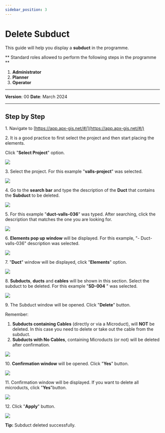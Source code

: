 ```yaml
---
sidebar_position: 3
---
```


# Delete Subduct

This guide will help you display a **subduct** in the programme.

** Standard roles allowed to perform the following steps in the programme **

1.	**Administrator**
2.  **Planner**
3. **Operator**

------------

**Version**: 00
**Date**: March 2024

------------
## **Step by Step**

1\. Navigate to [https://app.apx-gis.net/#/](https://app.apx-gis.net/#/)


2\. It is a good practice to first select the project and then start placing the elements.

Click "**Select Project**" option.

![](https://ajeuwbhvhr.cloudimg.io/colony-recorder.s3.amazonaws.com/files/2024-01-31/35ad4b5e-8ca8-42d6-ac94-3ac54e7cd4b0/ascreenshot.jpeg?tl_px=0,0&br_px=825,461&force_format=png&width=826&wat_scale=73&wat=1&wat_opacity=1&wat_gravity=northwest&wat_url=https://colony-recorder.s3.amazonaws.com/images/watermarks/14B8A6_standard.png&wat_pad=344,-4)


3\. Select the project. For this example "**valls-project**" was selected.

![](https://ajeuwbhvhr.cloudimg.io/colony-recorder.s3.amazonaws.com/files/2024-01-31/eb0194e8-d2b3-4b1a-aa6b-1e544aa1f581/ascreenshot.jpeg?tl_px=0,0&br_px=825,461&force_format=png&width=826&wat_scale=73&wat=1&wat_opacity=1&wat_gravity=northwest&wat_url=https://colony-recorder.s3.amazonaws.com/images/watermarks/14B8A6_standard.png&wat_pad=337,128)


4\. Go to the **search bar** and type the description of the **Duct** that contains the **Subduct** to be deleted.

![](https://ajeuwbhvhr.cloudimg.io/colony-recorder.s3.amazonaws.com/files/2024-01-31/9981ec0c-465d-4dfa-b0f4-0b174b7c469e/ascreenshot.jpeg?tl_px=95,0&br_px=920,461&force_format=png&width=826&wat_scale=73&wat=1&wat_opacity=1&wat_gravity=northwest&wat_url=https://colony-recorder.s3.amazonaws.com/images/watermarks/14B8A6_standard.png&wat_pad=386,-14)


5\. For this example "**duct-valls-036**" was typed. After searching, click the description that matches the one you are looking for.

![](https://ajeuwbhvhr.cloudimg.io/colony-recorder.s3.amazonaws.com/files/2024-01-31/55d3a27b-e338-4c04-a864-16cbdf111b2e/ascreenshot.jpeg?tl_px=135,0&br_px=961,461&force_format=png&width=826&wat_scale=73&wat=1&wat_opacity=1&wat_gravity=northwest&wat_url=https://colony-recorder.s3.amazonaws.com/images/watermarks/14B8A6_standard.png&wat_pad=448,62)


6\. **Elements pop up window** will be displayed. For this example, "- Duct-valls-036" description was selected.

![](https://ajeuwbhvhr.cloudimg.io/colony-recorder.s3.amazonaws.com/files/2024-01-31/5ed2c91e-9783-40bf-a386-da8b0f460736/ascreenshot.jpeg?tl_px=0,0&br_px=825,461&force_format=png&width=826&wat_scale=73&wat=1&wat_opacity=1&wat_gravity=northwest&wat_url=https://colony-recorder.s3.amazonaws.com/images/watermarks/14B8A6_standard.png&wat_pad=313,118)


7\. "**Duct**" window will be displayed, click "**Elements**" option.

![](https://ajeuwbhvhr.cloudimg.io/colony-recorder.s3.amazonaws.com/files/2024-01-31/f7768a50-e8a6-46e8-be77-b05972fa5368/ascreenshot.jpeg?tl_px=0,0&br_px=961,887&force_format=png&width=1120.0&wat=1&wat_opacity=1&wat_gravity=northwest&wat_url=https://colony-recorder.s3.amazonaws.com/images/watermarks/14B8A6_standard.png&wat_pad=70,500)


8\. **Subducts**, **ducts** and **cables** will be shown in this section. Select the subduct to be deleted. For this example "**SD-004** " was selected.

![](https://ajeuwbhvhr.cloudimg.io/colony-recorder.s3.amazonaws.com/files/2024-01-31/a87e85e3-2f98-49f4-9b26-12ac96077d6f/ascreenshot.jpeg?tl_px=0,274&br_px=825,735&force_format=png&width=826&wat_scale=73&wat=1&wat_opacity=1&wat_gravity=northwest&wat_url=https://colony-recorder.s3.amazonaws.com/images/watermarks/14B8A6_standard.png&wat_pad=79,204)


9\. The Subduct window will be opened. Click "**Delete**" button.

Remember:

1. **Subducts containing Cables** (directly or via a Microduct), will **NOT** be deleted. In this case you need to delete or take out the cable from the subduct.
2. **Subducts with No Cables**, containing Microducts (or not) will be deleted after confirmation.

![](https://ajeuwbhvhr.cloudimg.io/colony-recorder.s3.amazonaws.com/files/2024-01-31/56182def-7193-49ad-bc84-b163b4b9e679/ascreenshot.jpeg?tl_px=0,0&br_px=961,887&force_format=png&width=1120.0&wat=1&wat_opacity=1&wat_gravity=northwest&wat_url=https://colony-recorder.s3.amazonaws.com/images/watermarks/14B8A6_standard.png&wat_pad=-11,966)


10\. **Confirmation window** will be opened. Click "**Yes**" button.

![](https://ajeuwbhvhr.cloudimg.io/colony-recorder.s3.amazonaws.com/files/2024-01-31/241cc3dc-dbbd-429b-8a96-4a86bc60c20d/ascreenshot.jpeg?tl_px=0,0&br_px=961,549&force_format=png&width=983&wat_scale=87&wat=1&wat_opacity=1&wat_gravity=northwest&wat_url=https://colony-recorder.s3.amazonaws.com/images/watermarks/14B8A6_standard.png&wat_pad=641,216)


11\. Confirmation window will be displayed. If you want to delete all microducts, click "**Yes**"button.

![](https://ajeuwbhvhr.cloudimg.io/colony-recorder.s3.amazonaws.com/files/2024-01-31/3d77db3f-d23c-4f05-8dcd-de4ce1d68723/ascreenshot.jpeg?tl_px=0,204&br_px=961,753&force_format=png&width=983&wat_scale=87&wat=1&wat_opacity=1&wat_gravity=northwest&wat_url=https://colony-recorder.s3.amazonaws.com/images/watermarks/14B8A6_standard.png&wat_pad=653,249)


12\. Click "**Apply**" button.

![](https://ajeuwbhvhr.cloudimg.io/colony-recorder.s3.amazonaws.com/files/2024-01-31/b142146b-abfb-41e8-a983-4b53cedad929/ascreenshot.jpeg?tl_px=0,425&br_px=825,887&force_format=png&width=826&wat_scale=73&wat=1&wat_opacity=1&wat_gravity=northwest&wat_url=https://colony-recorder.s3.amazonaws.com/images/watermarks/14B8A6_standard.png&wat_pad=280,405)


**Tip:** Subduct deleted successfully.

